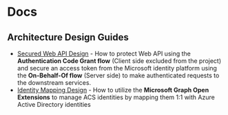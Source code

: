 # Docs

## Architecture Design Guides

- [Secured Web API Design](design-guides/SecuredWebApi-Design_On-Behalf-Of-Flow.md) - How to protect Web API using the **Authentication Code Grant flow** (Client side excluded from the project) and secure an access token from the Microsoft identity platform using the **On-Behalf-Of flow** (Server side) to make authenticated requests to the downstream services.
- [Identity Mapping Design](design-guides/Identity-Mapping-Design_Graph-Open-Extensions.md) - How to utilize the **Microsoft Graph Open Extensions** to manage ACS identities by mapping them 1:1 with Azure Active Directory identities


